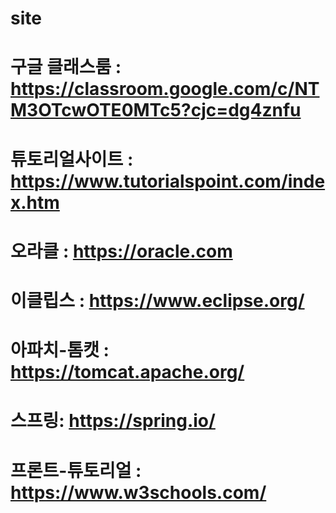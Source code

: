 # site
# 구글 클래스룸 :  https://classroom.google.com/c/NTM3OTcwOTE0MTc5?cjc=dg4znfu

# 튜토리얼사이트 : https://www.tutorialspoint.com/index.htm
# 오라클 : https://oracle.com
# 이클립스 : https://www.eclipse.org/
# 아파치-톰캣 : https://tomcat.apache.org/
# 스프링: https://spring.io/
# 프론트-튜토리얼 : https://www.w3schools.com/
